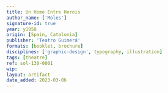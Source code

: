 ```yaml
---
title: Un Home Entre Herois
author_name: ['Moles']
signature-id: true
year: y1958
origin: [Spain, Catalonia]
publisher: 'Teatro Guimerá'
formats: [booklet, brochure]
disciplines: ['graphic-design', typography, illustration]
tags: [theatre]
ref: sol-130-0001
wip:
layout: artifact
date_added: 2023-03-06
---
```

